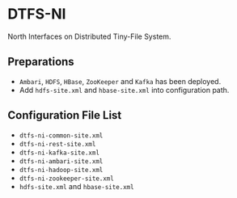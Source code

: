 # DTFS-NI
North Interfaces on Distributed Tiny-File System.

## Preparations
* `Ambari`, `HDFS`, `HBase`, `ZooKeeper` and `Kafka` has been deployed.
* Add `hdfs-site.xml` and `hbase-site.xml` into configuration path.

## Configuration File List
* `dtfs-ni-common-site.xml`
* `dtfs-ni-rest-site.xml`
* `dtfs-ni-kafka-site.xml`
* `dtfs-ni-ambari-site.xml`
* `dtfs-ni-hadoop-site.xml`
* `dtfs-ni-zookeeper-site.xml`
* `hdfs-site.xml` and `hbase-site.xml`
